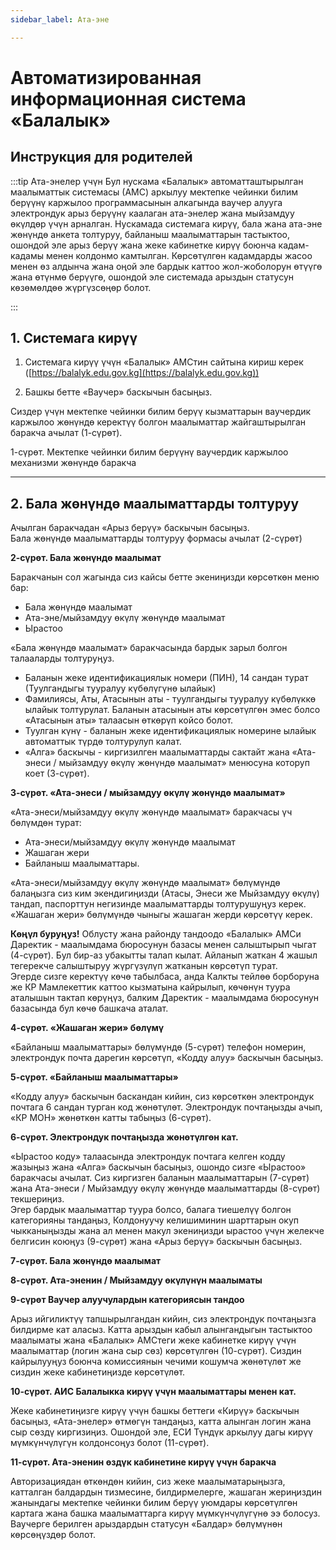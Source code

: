 ```yaml
---
sidebar_label: Ата-эне

---
```


# Автоматизированная информационная система «Балалык»  
## Инструкция для родителей
:::tip   Ата-энелер үчүн
Бул нускама «Балалык» автоматташтырылган маалыматтык системасы (АМС) аркылуу мектепке чейинки билим берүүнү каржылоо программасынын алкагында ваучер алууга электрондук арыз берүүнү каалаган ата-энелер жана мыйзамдуу өкүлдөр үчүн арналган.
Нускамада системага кирүү, бала жана ата-эне жөнүндө анкета толтуруу, байланыш маалыматтарын тастыктоо, ошондой эле арыз берүү жана жеке кабинетке кирүү боюнча кадам-кадамы менен колдонмо камтылган.
Көрсөтүлгөн кадамдарды жасоо менен өз алдынча жана оңой эле бардык каттоо жол-жоболорун өтүүгө жана өтүнмө берүүгө, ошондой эле системада арыздын статусун көзөмөлдөө жүргүзсөңөр болот.

:::


## 1. Системага кирүү

1. Системага кирүү үчүн «Балалык» АМСтин сайтына кириш керек  ([https://balalyk.edu.gov.kg](https://balalyk.edu.gov.kg))  

2. Башкы бетте «Ваучер» баскычын басыңыз.


Сиздер үчүн мектепке чейинки билим берүү кызматтарын ваучердик каржылоо жөнүндө керектүү болгон маалыматтар жайгаштырылган баракча ачылат (1-сүрөт).

1-сүрөт. Мектепке чейинки билим берүүнү ваучердик каржылоо механизми жөнүндө баракча

---

## 2. Бала жөнүндө маалыматтарды толтуруу  
Ачылган баракчадан «Арыз берүү» баскычын басыңыз.  
Бала жөнүндө маалыматтарды толтуруу формасы ачылат (2-сүрөт)  

**2-сүрөт. Бала жөнүндө маалымат**

Баракчанын сол жагында сиз кайсы бетте экениңизди көрсөткөн меню бар:  
- Бала жөнүндө маалымат  
- Ата-эне/мыйзамдуу өкүлү жөнүндө маалымат  
- Ырастоо  

«Бала жөнүндө маалымат» баракчасында бардык зарыл болгон талааларды толтуруңуз.  
- Баланын жеке идентификациялык номери (ПИН), 14 сандан турат (Туулгандыгы тууралуу күбөлүгүнө ылайык)  
- Фамилиясы, Аты, Атасынын аты - туулгандыгы тууралуу күбөлүккө ылайык толтурулат. Баланын атасынын аты көрсөтүлгөн эмес болсо «Атасынын аты» талаасын өткөрүп койсо болот.  
- Туулган күнү - баланын жеке идентификациялык номерине ылайык автоматтык түрдө толтурулуп калат.  
- «Алга» баскычы - киргизилген маалыматтарды сактайт жана «Ата-энеси / мыйзамдуу өкүлү жөнүндө маалымат» менюсуна которуп коет (3-сүрөт).  

**3-сүрөт. «Ата-энеси / мыйзамдуу өкүлү жөнүндө маалымат»**

«Ата-энеси/мыйзамдуу өкүлү жөнүндө маалымат» баракчасы үч бөлүмдөн турат:  
- Ата-энеси/мыйзамдуу өкүлү жөнүндө маалымат  
- Жашаган жери  
- Байланыш маалыматтары.  

«Ата-энеси/мыйзамдуу өкүлү жөнүндө маалымат» бөлүмүндө балаңызга сиз ким экендигиңизди (Атасы, Энеси же Мыйзамдуу өкүлү) тандап, паспорттун негизинде маалыматтарды толтурушуңуз керек.  
«Жашаган жери» бөлүмүндө чыныгы жашаган жерди көрсөтүү керек.  

**Көңүл буруңуз!** Облусту жана районду тандоодо «Балалык» АМСи Даректик - маалымдама бюросунун базасы менен салыштырып чыгат (4-сүрөт). Бул бир-аз убакытты талап кылат. Айланып жаткан 4 жашыл тегерекче салыштыруу жүргүзүлүп жатканын көрсөтүп турат.  
Эгерде сизге керектүү көчө табылбаса, анда Калкты тейлөө борборуна же КР Мамлекеттик каттоо кызматына кайрылып, көчөнүн туура аталышын тактап көрүңүз, балким Даректик - маалымдама бюросунун базасында бул көчө башкача аталат.  

**4-сүрөт. «Жашаган жери» бөлүмү**

«Байланыш маалыматтары» бөлүмүндө (5-сүрөт) телефон номерин, электрондук почта дарегин көрсөтүп, «Кодду алуу» баскычын басыңыз.  

**5-сүрөт. «Байланыш маалыматтары»**

«Кодду алуу» баскычын баскандан кийин, сиз көрсөткөн электрондук почтага 6 сандан турган код жөнөтүлөт. Электрондук почтаңызды ачып, «КР МОН» жөнөткөн катты табыңыз (6-сүрөт).  

**6-сүрөт. Электрондук почтаңызда жөнөтүлгөн кат.**

«Ырастоо коду» талаасында электрондук почтага келген кодду жазыңыз жана «Алга» баскычын басыңыз, ошондо сизге «Ырастоо» баракчасы ачылат. Сиз киргизген баланын маалыматтарын (7-сүрөт) жана Ата-энеси / Мыйзамдуу өкүлү жөнүндө маалыматтарды (8-сүрөт) текшериңиз.  
Эгер бардык маалыматтар туура болсо, балага тиешелүү болгон категорияны тандаңыз, Колдонуучу келишиминин шарттарын окуп чыкканыңызды жана ал менен макул экениңизди ырастоо үчүн желекче белгисин коюңуз (9-сүрөт) жана «Арыз берүү» баскычын басыңыз.  

**7-сүрөт. Бала жөнүндө маалымат**

**8-сүрөт. Ата-эненин / Мыйзамдуу өкүлүнүн маалыматы**

**9-сүрөт Ваучер алуучулардын категориясын тандоо**

Арыз ийгиликтүү тапшырылгандан кийин, сиз электрондук почтаңызга билдирме кат аласыз. Катта арыздын кабыл алынгандыгын тастыктоо маалыматы жана «Балалык» АМСтеги жеке кабинетке кирүү үчүн маалыматтар (логин жана сыр сөз) көрсөтүлгөн (10-сүрөт). Сиздин кайрылууңуз боюнча комиссиянын чечими кошумча жөнөтүлөт же сиздин жеке кабинетиңизде көрсөтүлөт.  

**10-сүрөт. АИС Балалыкка кирүү үчүн маалыматтары менен кат.**

Жеке кабинетиңизге кирүү үчүн башкы беттеги «Кирүү» баскычын басыңыз, «Ата-энелер» өтмөгүн тандаңыз, катта алынган логин жана сыр сөздү киргизиңиз. Ошондой эле, ЕСИ Түндүк аркылуу дагы кирүү мүмкүнчүлүгүн колдонсоңуз болот (11-сүрөт).  

**11-сүрөт. Ата-эненин өздүк кабинетине кирүү үчүн баракча**

Авторизациядан өткөндөн кийин, сиз жеке маалыматарыңызга, катталган балдардын тизмесине, билдирмелерге, жашаган жериңиздин жанындагы мектепке чейинки билим берүү уюмдары көрсөтүлгөн картага жана башка маалыматтарга кирүү мүмкүнчүлүгүнө ээ болосуз. Ваучерге берилген арыздардын статусун «Балдар» бөлүмүнөн көрсөңүздөр болот.
